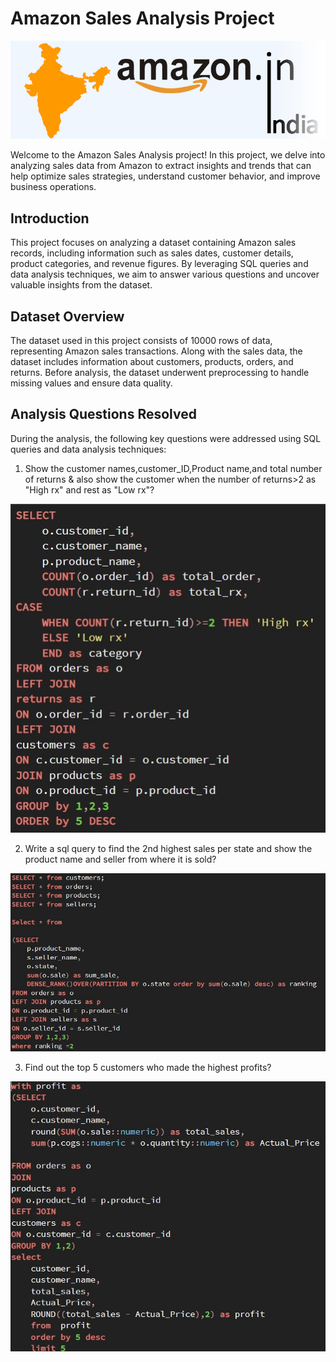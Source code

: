 # Amazon Sales Analysis Project
![Banner Image](https://github.com/Deepakbalachandran/Amazon-Sales-Analysis/blob/main/amazon_india_wide_image-3.jpg)
 
Welcome to the Amazon Sales Analysis project! In this project, we delve into analyzing sales
data from Amazon to extract insights and trends that can help optimize sales strategies,
understand customer behavior, and improve business operations.
## Introduction
This project focuses on analyzing a dataset containing Amazon sales records, including
information such as sales dates, customer details, product categories, and revenue figures. By
leveraging SQL queries and data analysis techniques, we aim to answer various questions and
uncover valuable insights from the dataset.
## Dataset Overview
The dataset used in this project consists of 10000 rows of data, representing Amazon
sales transactions. Along with the sales data, the dataset includes information about customers,
products, orders, and returns. Before analysis, the dataset underwent preprocessing to handle
missing values and ensure data quality.
## Analysis Questions Resolved
During the analysis, the following key questions were addressed using SQL queries and data
analysis techniques:

1. Show the customer names,customer_ID,Product name,and total number of returns & also show the customer when the number of returns>2 as "High rx" and rest as "Low rx"?
   
![Returning customer query](https://github.com/Deepakbalachandran/Amazon-Sales-Analysis/blob/main/Q1.jpg)

2. Write a sql query to find the 2nd highest sales per state and show the product name and seller from where it is sold?

![Returning customer query](https://github.com/Deepakbalachandran/Amazon-Sales-Analysis/blob/main/Q5.jpg)

3. Find out the top 5 customers who made the highest profits?

![Returning customer query](https://github.com/Deepakbalachandran/Amazon-Sales-Analysis/blob/main/Q3.jpg)
